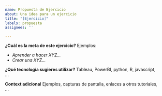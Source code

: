 ```yaml
---
name: Propuesta de Ejercicio
about: Una idea para un ejercicio
title: "[Ejercicio]"
labels: propuesta
assignees: ''

---
```


**¿Cuál es la meta de este ejercicio?**
Ejemplos:
* _Aprender a hacer XYZ..._
* _Crear una XYZ..._

**¿Qué tecnología sugieres utilizar?**
Tableau, PowerBI, python, R, javascript, ...

**Context adicional**
Ejemplos, capturas de pantalla, enlaces a otros tutoriales, ...
